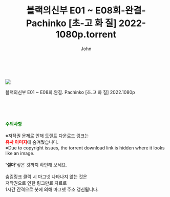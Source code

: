 ﻿---
layout: post
title:  "    블랙의신부 E01 ~ E08회-완결- Pachinko [초-고 화 질] 2022-1080p.torrent"
author: John
categories: [ 드라마 ]
tags: [  ]
image: https://torrentrj55.com/uploadfile/full/d64d254fee93a5e99bfcbb8051fdb92344d5c0b0.jpg 
description: "    블랙의신부 E01 ~ E08회-완결- Pachinko [초-고 화 질] 2022-1080p torrent 정보 공유"
toc: true
toc_sticky: true
---

<br>
<p><img src="https://torrentrj55.com/uploadfile/full/d64d254fee93a5e99bfcbb8051fdb92344d5c0b0.jpg"/></p>
 블랙의신부 E01 ~ E08회.완결. Pachinko [초.고 화 질] 2022.1080p  
    
<br><br><br>
<p data-ke-size="size16"><b><span style="color: green;">주의사항</span></b><br /><br />※저작권 문제로 인해 토렌트 다운로드 링크는<br /><b><span style="color: red;">유사 이미지</span></b>에 숨겨뒀습니다.<br />※Due to copyright issues, the torrent download link is hidden where it looks like an image.<br /><br /><b>'설마'</b>싶은 것까지 확인해 보세요.<br /><br />숨김링크 클릭 시 마그넷 나타나지 않는 것은<br />저작권으로 인한 링크만료 자료로<br />1시간 간격으로 봇에 의해 마그넷 주소 갱신됩니다.</p>
